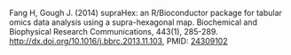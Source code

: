 Fang H, Gough J. (2014) supraHex: an R/Bioconductor package for tabular omics data analysis using a supra-hexagonal map. Biochemical and Biophysical Research Communications, 443(1), 285-289. http://dx.doi.org/10.1016/j.bbrc.2013.11.103, PMID: [24309102](http://www.ncbi.nlm.nih.gov/pubmed/?term=24309102)
